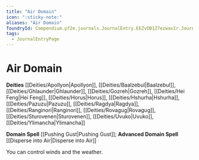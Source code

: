 ```yaml
---
title: "Air Domain"
icon: ":sticky-note:"
aliases: "Air Domain"
foundryId: Compendium.pf2e.journals.JournalEntry.EEZvDB1Z7ezwaxIr.JournalEntryPage.T2y0vuYibZCL7CH0
tags:
  - JournalEntryPage
---
```


# Air Domain
**Deities** [[Deities/Apollyon|Apollyon]], [[Deities/Baalzebul|Baalzebul]], [[Deities/Ghlaunder|Ghlaunder]], [[Deities/Gozreh|Gozreh]], [[Deities/Hei Feng|Hei Feng]], [[Deities/Horus|Horus]], [[Deities/Hshurha|Hshurha]], [[Deities/Pazuzu|Pazuzu]], [[Deities/Ragdya|Ragdya]], [[Deities/Ranginori|Ranginori]], [[Deities/Rovagug|Rovagug]], [[Deities/Sturovenen|Sturovenen]], [[Deities/Uvuko|Uvuko]], [[Deities/Ylimancha|Ylimancha]]

**Domain Spell** [[Pushing Gust|Pushing Gust]]; **Advanced Domain Spell** [[Disperse into Air|Disperse into Air]]

You can control winds and the weather.